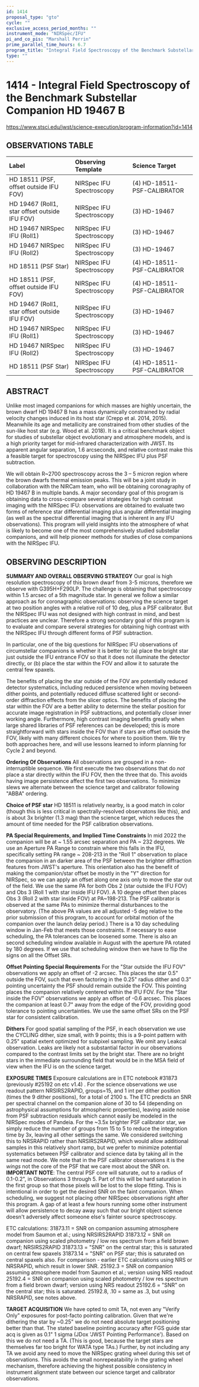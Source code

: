 ```yaml
---
id: 1414
proposal_type: "gto"
cycle: ""
exclusive_access_period_months: ""
instrument_mode: "NIRSpec/IFU"
pi_and_co_pis: "Marshall Perrin"
prime_parallel_time_hours: 6.7
program_title: "Integral Field Spectroscopy of the Benchmark Substellar Companion HD 19467 B"
type: ""
---
```

# 1414 - Integral Field Spectroscopy of the Benchmark Substellar Companion HD 19467 B
https://www.stsci.edu/jwst/science-execution/program-information?id=1414
## OBSERVATIONS TABLE
| Label                                     | Observing Template          | Science Target                           |
| :---------------------------------------- | :-------------------------- | :--------------------------------------- |
| HD 18511 (PSF, offset outside IFU FOV)    | NIRSpec IFU Spectroscopy    | (4) HD-18511-PSF-CALIBRATOR            |
| HD 19467 (Roll1, star offset outside IFU FOV) | NIRSpec IFU Spectroscopy    | (3) HD-19467                             |
| HD 19467 NIRSpec IFU (Roll1)              | NIRSpec IFU Spectroscopy    | (3) HD-19467                             |
| HD 19467 NIRSpec IFU (Roll2)              | NIRSpec IFU Spectroscopy    | (3) HD-19467                             |
| HD 18511 (PSF Star)                       | NIRSpec IFU Spectroscopy    | (4) HD-18511-PSF-CALIBRATOR            |
| HD 18511 (PSF, offset outside IFU FOV)    | NIRSpec IFU Spectroscopy    | (4) HD-18511-PSF-CALIBRATOR            |
| HD 19467 (Roll1, star offset outside IFU FOV) | NIRSpec IFU Spectroscopy    | (3) HD-19467                             |
| HD 19467 NIRSpec IFU (Roll1)              | NIRSpec IFU Spectroscopy    | (3) HD-19467                             |
| HD 19467 NIRSpec IFU (Roll2)              | NIRSpec IFU Spectroscopy    | (3) HD-19467                             |
| HD 18511 (PSF Star)                       | NIRSpec IFU Spectroscopy    | (4) HD-18511-PSF-CALIBRATOR            |

## ABSTRACT

Unlike most imaged companions for which masses are highly uncertain, the brown dwarf HD 19467 B has a mass dynamically constrained by radial velocity changes induced in its host star (Crepp et al. 2014, 2015). Meanwhile its age and metallicity are constrained from other studies of the sun-like host star (e.g. Wood et al. 2018). It is a critical benchmark object for studies of substellar object evolutionary and atmosphere models, and is a high priority target for mid-infrared characterization with JWST. Its apparent angular separation, 1.6 arcseconds, and relative contrast make this a feasible target for spectroscopy using the NIRSpec IFU plus PSF subtraction.

We will obtain R~2700 spectroscopy across the 3 – 5 micron region where the brown dwarfs thermal emission peaks. This will be a joint study in collaboration with the NIRCam team, who will be obtaining coronagraphy of HD 19467 B in multiple bands. A major secondary goal of this program is obtaining data to cross-compare several strategies for high contrast imaging with the NIRSpec IFU: observations are obtained to evaluate two forms of reference star differential imaging plus angular differential imaging (as well as the spectral differential imaging that is inherent in any IFU observations). This program will yield insights into the atmosphere of what is likely to become one of the most comprehensively studied substellar companions, and will help pioneer methods for studies of close companions with the NIRSpec IFU.

## OBSERVING DESCRIPTION

**SUMMARY AND OVERALL OBSERVING STRATEGY**
Our goal is high resolution spectroscopy of this brown dwarf from 3-5 microns, therefore we observe with G395H+F290LP. The challenge is obtaining that spectroscopy within 1.5 arcsec of a 5th magnitude star. In general we follow a similar approach as for coronagraphic observations: observing the science target at two position angles with a relative roll of 10 deg, plus a PSF calibrator. But the NIRSpec IFU was not designed with high contrast in mind, and best practices are unclear. Therefore a strong secondary goal of this program is to evaluate and compare several strategies for obtaining high contrast with the NIRSpec IFU through different forms of PSF subtraction.

In particular, one of the big questions for NIRSpec IFU observations of circumstellar companions is whether it is better to:
(a) place the bright star just outside the IFU entrance FOV so that it does not illuminate the detector directly, or
(b) place the star within the FOV and allow it to saturate the central few spaxels.

The benefits of placing the star outside of the FOV are potentially reduced detector systematics, including reduced persistence when moving between dither points, and potentially reduced diffuse scattered light or second-order diffraction effects from the slicer optics. The benefits of placing the star within the FOV are a better ability to determine the stellar position for accurate image registration in PSF subtractions, and potentially closer inner working angle. Furthermore, high contrast imaging benefits greatly when large shared libraries of PSF references can be developed; this is more straightforward with stars inside the FOV than if stars are offset outside the FOV, likely with many different choices for where to position them. We try both approaches here, and will use lessons learned to inform planning for Cycle 2 and beyond.

**Ordering Of Observations**
All observations are grouped in a non-interruptible sequence. We first execute the two observations that do *not* place a star directly within the IFU FOV, then the three that do. This avoids having image persistence affect the first two observations. To minimize slews we alternate between the science target and calibrator following "ABBA" ordering.

**Choice of PSF star**
HD 18511 is relatively nearby, is a good match in color (though this is less critical in spectrally-resolved observatons like this), and is about 3x brighter (1.3 mag) than the science target, which reduces the amount of time needed for the PSF calibration observations.

**PA Special Requirements, and Implied Time Constraints**
In mid 2022 the companion will be at ~ 1.55 arcsec separation and PA ~ 232 degrees. We use an Aperture PA Range to constrain where this falls in the IFU, specifically setting PA range ~ 208-213 in the "Roll 1" observation to place the companion in an darker area of the PSF between the brighter diffraction features from JWST's aperture. This orientation also has the benefit of making the companion/star offset be mostly in the "Y" direction for NIRSpec, so we can apply an offset along one axis only to move the star out of the field. We use the same PA for both Obs 2 (star outside the IFU FOV) and Obs 3 (Roll 1 with star inside IFU FOV). A 10 degree offset then places Obs 3 (Roll 2 with star inside FOV) at PA~198-213. The PSF calibrator is observed at the same PAs to minimize thermal disturbances to the observatory.
(The above PA values are all adjusted -5 deg relative to the prior submission of this program, to account for orbital motion of the companion over the launch delay period.)
There is a 10 day scheduling window in Jan-Feb that meets those constraints. If necessary to ease scheduling, the PA tolerances can be loosened some. There is also an second scheduling window available in August with the aperture PA rotated by 180 degrees. If we use that scheduling window then we have to flip the signs on all the Offset SRs.

**Offset Pointing Special Requirements**
For the "Star outside the IFU FOV" observations we apply an offset of -2 arcsec. This places the star 0.5" outside the FOV, such that even factoring in the 0.25" radius dither and 0.3" pointing uncertainty the PSF should remain outside the FOV. This pointing places the companion relatively centered within the IFU FOV.
For the "Star inside the FOV" observations we apply an offset of -0.6 arcsec. This places the companion at least 0.7" away from the edge of the FOV, providing good tolerance to pointing uncertainties.
We use the same offset SRs on the PSF star for consistent calibration.

**Dithers**
For good spatial sampling of the PSF, in each observation we use the CYCLING dither, size small, with 9 points; this is a 9-point pattern with 0.25" spatial extent optimized for subpixel sampling.
We omit any Leakcal observation. Leaks are likely not a substantial factor in our observations compared to the contrast limits set by the bright star. There are no bright stars in the immediate surrounding field that would be in the MSA field of view when the IFU is on the science target.

**EXPOSURE TIMES**
Exposure calculations are in ETC notebook #31873 (previously #25192 on etc v1.4) . For the science observations we use readout pattern NRSIRS2RAPID, groups=15, and 1 int per dither position (times the 9 dither positions), for a total of 2100 s. The ETC predicts an SNR per spectral channel on the companion alone of 30 to 54 (depending on astrophysical assumptions for atmospheric properties), leaving aside noise from PSF subtraction residuals which cannot easily be modeled in the NIRSpec modes of Pandeia.
For the ~3.5x brighter PSF calibrator star, we simply reduce the number of groups from 15 to 5 to reduce the integration time by 3x, leaving all other settings the same. We considered switching this to NRSRAPID rather than NRSIRS2RAPID, which would allow additional samples in this relatively short ramp, but we prefer to minimize potential systematics between PSF calibrator and science data by taking all in the same read mode. We note that in the PSF calibrator observations it is the _wings_ not the core of the PSF that we care most about the SNR on.
**IMPORTANT NOTE**: The central PSF core will saturate, out to a radius of 0.1-0.2", in Observations 3 through 5. Part of this will be hard saturation in the first group so that those pixels will be lost to the slope fitting. This is intentional in order to get the desired SNR on the faint companion.
When scheduling, we suggest not placing other NIRSpec observations right after this program. A gap of at least a few hours running some other instrument will allow persistence to decay away such that our bright object science doesn't adversely affect someone else's fainter source spectroscopy.

ETC calculations:
31873.11 = SNR on companion assuming atmosphere model from Saumon et al.; using NRSIRS2RAPID
31873.12 = SNR on companion using scaled photometry / low res spectrum from a field brown dwarf; NRSIRS2RAPID
31873.13 = "SNR" on the central star; this is saturated on central few spaxels
31873.14 = "SNR" on PSF star; this is saturated on central spaxels also.
For comparison - earlier ETC calculations using NRS or NRSRAPID, which result in lower SNR.
25192.3 = SNR on companion assuming atmosphere model from Saumon et al.; version using NRS readout
25192.4 = SNR on companion using scaled photometry / low res spectrum from a field brown dwarf; version using NRS readout
25192.6 = "SNR" on the central star; this is saturated.
25192.8, .10 = same as .3, but using NRSRAPID, see notes above.

**TARGET ACQUISITION**
We have opted to omit TA, not even any "Verify Only" exposures for post-facto pointing calibration.
Given that we're dithering the star by ~0.25" we do not need absolute target positioning better than that. The stated baseline pointing accuracy after FGS guide star acq is given as 0.1" 1 sigma (JDox 'JWST Pointing Performance'). Based on this we do not need a TA. (This is good, because the target stars are themselves far too bright for WATA type TAs.)
Further, by not including any TA we avoid any need to move the NIRSpec grating wheel during this set of observations. This avoids the small nonrepeatability in the grating wheel mechanism, therefore achieving the highest possible consistency in instrument alignment state between our science target and calibrator observations.